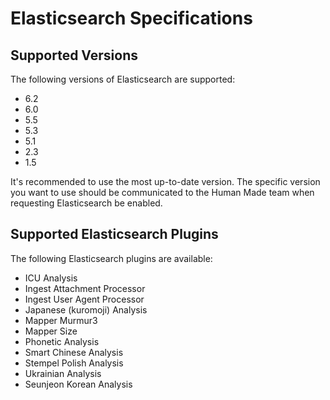 # Elasticsearch Specifications

## Supported Versions

The following versions of Elasticsearch are supported:

- 6.2
- 6.0
- 5.5
- 5.3
- 5.1
- 2.3
- 1.5

It's recommended to use the most up-to-date version. The specific version you want to use should be communicated to the Human Made team when requesting Elasticsearch be enabled.

## Supported Elasticsearch Plugins

The following Elasticsearch plugins are available:

- ICU Analysis
- Ingest Attachment Processor
- Ingest User Agent Processor
- Japanese (kuromoji) Analysis
- Mapper Murmur3
- Mapper Size
- Phonetic Analysis
- Smart Chinese Analysis
- Stempel Polish Analysis
- Ukrainian Analysis
- Seunjeon Korean Analysis
